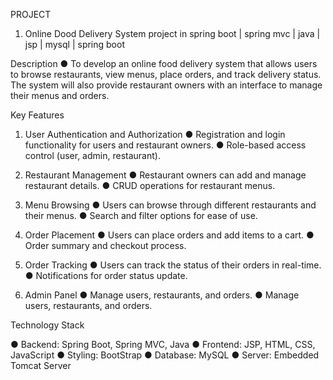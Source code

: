 PROJECT 

1. Online Dood Delivery System project in spring boot | spring mvc | java |
jsp | mysql | spring boot

Description
● To develop an online food delivery system that allows users to browse
restaurants, view menus, place orders, and track delivery status. The
system will also provide restaurant owners with an interface to manage
their menus and orders.

Key Features
1. User Authentication and Authorization
● Registration and login functionality for users and restaurant owners.
● Role-based access control (user, admin, restaurant).

2. Restaurant Management
● Restaurant owners can add and manage restaurant details.
● CRUD operations for restaurant menus.

3. Menu Browsing
● Users can browse through different restaurants and their menus.
● Search and filter options for ease of use.

4. Order Placement
● Users can place orders and add items to a cart.
● Order summary and checkout process.

5. Order Tracking
● Users can track the status of their orders in real-time.
● Notifications for order status update.

6. Admin Panel
● Manage users, restaurants, and orders.
● Manage users, restaurants, and orders.

Technology Stack

● Backend: Spring Boot, Spring MVC, Java
● Frontend: JSP, HTML, CSS, JavaScript
● Styling: BootStrap
● Database: MySQL
● Server: Embedded Tomcat Server
